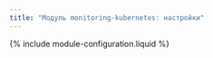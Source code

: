 ```yaml
---
title: "Модуль monitoring-kubernetes: настройки"
---
```


{% include module-configuration.liquid %}
